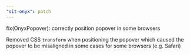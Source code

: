 ```yaml
---
"sit-onyx": patch
---
```


fix(OnyxPopover): correctly position popover in some browsers

Removed CSS `transform` when positioning the popover which caused the popover to be misaligned in some cases for some browsers (e.g. Safari)

